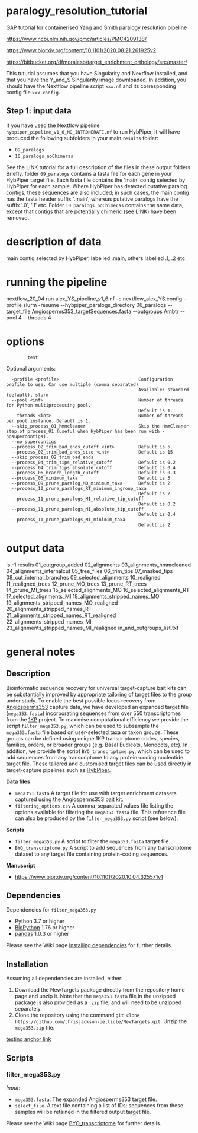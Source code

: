 # paralogy_resolution_tutorial
GAP tutorial for containerised Yang and Smith paralogy resolution pipeline 


https://www.ncbi.nlm.nih.gov/pmc/articles/PMC4209138/

https://www.biorxiv.org/content/10.1101/2020.08.21.261925v2

https://bitbucket.org/dfmoralesb/target_enrichment_orthology/src/master/


This tuturial assumes that you have Singularity and Nextflow installed, and that you have the Y_and_S Singularity image downloaded. In addition, you should have the Nextflow pipeline script `xxx.nf` and its corresponding config file `xxx.config`.


## Step 1: input data

If you have used the Nextflow pipeline `hybpiper_pipeline_v1_6_NO_INTRONERATE.nf` to run HybPiper, it will have produced the following subfolders in your main `results` folder:

 - `09_paralogs`
 - `10_paralogs_noChimeras`

See the LINK tutorial for a full description of the files in these output folders. Briefly, folder `09_paralogs` contains a fasta file for each gene in your HybPiper target file. Each fasta file contains the 'main' contig selected by HybPiper for each sample. Where HybPiper has detected putative paralog contigs, these sequences are also included; in such cases, the main contig has the fasta header suffix '.main', whereas putative paralogs have the suffix '.0', '.1' etc. Folder `10_paralogs_noChimeras` contains the same data, except that contigs that are potentially chimeric (see LINK) have been removed.        


# description of data

main contig selected by HybPiper, labelled .main, others labelled .1, .2 etc

# running the pipeline

nextflow_20_04 run alex_YS_pipeline_v1_6.nf -c nextflow_alex_YS.config -profile slurm -resume --hybpiper_paralogs_directory 06_paralogs --target_file Angiosperms353_targetSequences.fasta --outgroups Ambtr --pool 4 --threads 4

# options

            test

Optional arguments:

      -profile <profile>                              Configuration profile to use. Can use multiple (comma separated)
                                                      Available: standard (default), slurm
      --pool <int>                                    Number of threads for Python multiprocessing pool. 
                                                      Default is 1.
      --threads <int>                                 Number of threads per pool instance. Default is 1.
      --skip_process_01_hmmcleaner                    Skip the HmmCleaner step of process_01 (useful when HybPiper has been run with -nosupercontigs). 
      --no_supercontigs
      --process_02_trim_bad_ends_cutoff <int>         Default is 5.
      --process_02_trim_bad_ends_size <int>           Default is 15
      --skip_process_02_trim_bad_ends
      --process_04_trim_tips_relative_cutoff          Default is 0.2
      --process_04_trim_tips_absolute_cutoff          Default is 0.4
      --process_06_branch_length_cutoff               Default is 0.3
      --process_06_minimum_taxa                       Default is 3 
      --process_09_prune_paralog_MO_minimum_taxa      Default is 2
      --process_10_prune_paralogs_RT_minimum_ingroup_taxa
                                                      Default is 2  
      --process_11_prune_paralogs_MI_relative_tip_cutoff
                                                      Default is 0.2
      --process_11_prune_paralogs_MI_absolute_tip_cutoff
                                                      Default is 0.4
      --process_11_prune_paralogs_MI_minimim_taxa    
                                                      Default is 2


# output data

ls -1 results
01_outgroup_added
02_alignments
03_alignments_hmmcleaned
04_alignments_internalcut
05_tree_files
06_trim_tips
07_masked_tips
08_cut_internal_branches
09_selected_alignments
10_realigned
11_realigned_trees
12_prune_MO_trees
13_prune_RT_trees
14_prune_MI_trees
15_selected_alignments_MO
16_selected_alignments_RT
17_selected_alignments_MI
18_alignments_stripped_names_MO
19_alignments_stripped_names_MO_realigned
20_alignments_stripped_names_RT
21_alignments_stripped_names_RT_realigned
22_alignments_stripped_names_MI
23_alignments_stripped_names_MI_realigned
in_and_outgroups_list.txt

# general notes


## Description

Bioinformatic sequence recovery for universal target-capture bait kits can be [substantially improved][12] by appropriate tailoring of target files to the group under study. To enable the best possible locus recovery from [Angiosperms353][10] capture data, we have developed an expanded target file (`mega353.fasta`) incorporating sequences from over 550 transcriptomes from the [1KP][9] project. To maximise computational efficiency we provide the script `filter_mega353.py`, which can be used to subsample the `mega353.fasta` file based on user-selected taxa or taxon groups. These groups can be defined using unique 1KP transcriptome codes, species, families, orders, or broader groups (e.g. Basal Eudicots, Monocots, etc). In addition, we  provide the script `BYO_transcriptome.py`, which can be used to add sequences from any transcriptome to any protein-coding nucleotide target file. These tailored and customised target files can be used directly in target-capture pipelines such as [HybPiper][8]. 

**Data files**
- `mega353.fasta` A target file for use with target enrichment datasets captured using the Angiosperms353 bait kit. 
- `filtering_options.csv` A comma-separated values file listing the options available for filtering the `mega353.fasta` file. This reference file can also be produced by the `filter_mega353.py` script (see below).

**Scripts**
- `filter_mega353.py` A script to filter the `mega353.fasta` target file.
- `BYO_transcriptome.py` A script to add sequences from any transcriptome dataset to any target file containing protein-coding sequences.

**Manuscript** 
- https://www.biorxiv.org/content/10.1101/2020.10.04.325571v1

## Dependencies

Dependencies for `filter_mega353.py`
- Python 3.7 or higher
- [BioPython][4] 1.76 or higher
- [pandas][11] 1.0.3 or higher


Please see the Wiki page [Installing dependencies][5] for further details.

## Installation

Assuming all dependencies are installed, either:

1. Download the NewTargets package directly from the repository home page and unzip it. Note that the `mega353.fasta` file in the unzipped package is also provided as a `.zip` file, and will need to be unzipped separately. 
2. Clone the repository using the command `git clone https://github.com/chrisjackson-pellicle/NewTargets.git`. Unzip the `mega353.zip` file.


[testing anchor link](#newtargets)

## Scripts

### filter_mega353.py

*Input*:
- `mega353.fasta`. The expanded Angiosperms353 target file.
- `select_file`. A text file containing a list of IDs; sequences from these samples will be retained in the filtered output target file.   



Please see the Wiki page [BYO_transcriptome][6] for further details.

[1]: https://www.ebi.ac.uk/about/vertebrate-genomics/software/exonerate/ "Link to EXONERATE download page"
[2]: http://hmmer.org/ "Link to HMMER download page"
[3]: https://mafft.cbrc.jp/alignment/software/ "Link to MAFFT download page"
[4]: https://biopython.org/wiki/Download "Link to BioPython download page"
[5]: https://github.com/chrisjackson-pellicle/NewTargets/wiki/Installing-script-dependencies "Link to Installing dependencies Wiki page"
[6]: https://github.com/chrisjackson-pellicle/NewTargets/wiki/BYO_transcriptome.py:-adding-transcriptome-sequences-to-a-target-file "Link to BYO_transcriptome Wiki page"
[7]: https://github.com/chrisjackson-pellicle/NewTargets/wiki/filter_mega353.py:-filtering-the-mega353.fasta-target-file "Link to filter_mega353 Wiki page"
[8]: https://github.com/mossmatters/HybPiper/ "Link to the HybPiper GitHub repository"
[9]: https://sites.google.com/a/ualberta.ca/onekp/ "Link to the 1000 Plants website"
[10]: https://dx.doi.org/10.1093%2Fsysbio%2Fsyy086 "Link to Angiosperms353 manuscript"
[11]: https://pandas.pydata.org/pandas-docs/stable/getting_started/install.html "Link to pandas installation instructions"
[12]: https://www.biorxiv.org/content/10.1101/2020.10.04.325571v1 "Link to NewTargets manuscript"



